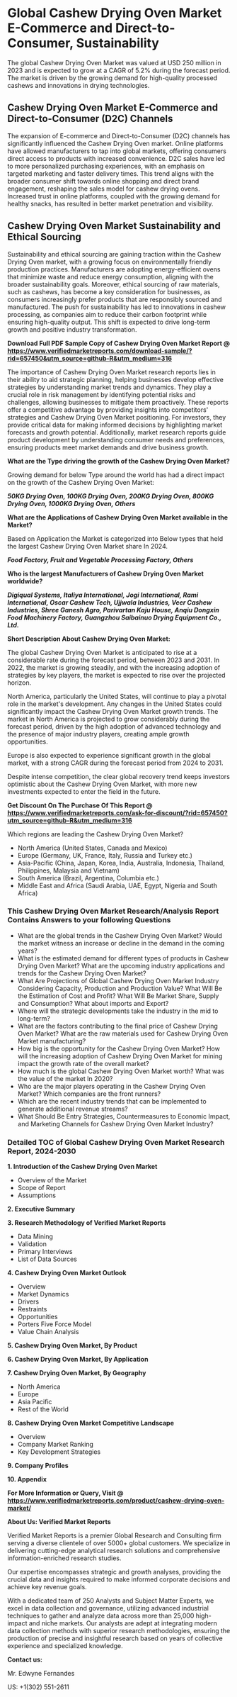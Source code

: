 <h1>Global Cashew Drying Oven Market E-Commerce and Direct-to-Consumer, Sustainability</h1><p class=""><p>The global Cashew Drying Oven Market was valued at USD 250 million in 2023 and is expected to grow at a CAGR of 5.2% during the forecast period. The market is driven by the growing demand for high-quality processed cashews and innovations in drying technologies.</p><h2>Cashew Drying Oven Market E-Commerce and Direct-to-Consumer (D2C) Channels</h2><p>The expansion of E-commerce and Direct-to-Consumer (D2C) channels has significantly influenced the Cashew Drying Oven market. Online platforms have allowed manufacturers to tap into global markets, offering consumers direct access to products with increased convenience. D2C sales have led to more personalized purchasing experiences, with an emphasis on targeted marketing and faster delivery times. This trend aligns with the broader consumer shift towards online shopping and direct brand engagement, reshaping the sales model for cashew drying ovens. Increased trust in online platforms, coupled with the growing demand for healthy snacks, has resulted in better market penetration and visibility.</p><h2>Cashew Drying Oven Market Sustainability and Ethical Sourcing</h2><p>Sustainability and ethical sourcing are gaining traction within the Cashew Drying Oven market, with a growing focus on environmentally friendly production practices. Manufacturers are adopting energy-efficient ovens that minimize waste and reduce energy consumption, aligning with the broader sustainability goals. Moreover, ethical sourcing of raw materials, such as cashews, has become a key consideration for businesses, as consumers increasingly prefer products that are responsibly sourced and manufactured. The push for sustainability has led to innovations in cashew processing, as companies aim to reduce their carbon footprint while ensuring high-quality output. This shift is expected to drive long-term growth and positive industry transformation.</p></p><p class=""><strong>Download Full PDF Sample Copy of Cashew Drying Oven Market Report @ <a href="https://www.verifiedmarketreports.com/download-sample/?rid=657450&utm_source=github-R&utm_medium=316" target="_blank">https://www.verifiedmarketreports.com/download-sample/?rid=657450&utm_source=github-R&utm_medium=316</a></strong></p><p>The importance of&nbsp;Cashew Drying Oven Market research reports lies in their ability to aid strategic planning, helping businesses develop effective strategies by understanding market trends and dynamics. They play a crucial role in risk management by identifying potential risks and challenges, allowing businesses to mitigate them proactively. These reports offer a competitive advantage by providing insights into competitors' strategies and Cashew Drying Oven Market positioning. For investors, they provide critical data for making informed decisions by highlighting market forecasts and growth potential. Additionally, market research reports guide product development by understanding consumer needs and preferences, ensuring products meet market demands and drive business growth.</p><p><strong>What are the&nbsp;Type driving the growth of the Cashew Drying Oven Market?</strong></p><p id="" class="">Growing demand for below Type around the world has had a direct impact on the growth of the Cashew Drying Oven Market:</p><p class=""><em><strong>50KG Drying Oven, 100KG Drying Oven, 200KG Drying Oven, 800KG Drying Oven, 1000KG Drying Oven, Others</strong></em></p><p class=""><strong>What are the&nbsp;Applications&nbsp;of Cashew Drying Oven Market available in the Market?</strong></p><p id="" class="">Based on Application the Market is categorized into Below types that held the largest Cashew Drying Oven Market share In 2024.</p><p class=""><em><strong>Food Factory, Fruit and Vegetable Processing Factory, Others</strong></em></p><p class=""><strong>Who is the largest Manufacturers of Cashew Drying Oven Market worldwide?</strong></p><p><em><strong>Digiqual Systems, Italiya International, Jogi International, Rami International, Oscar Cashew Tech, Ujjwala Industries, Veer Cashew Industries, Shree Ganesh Agro, Parivartan Kaju House, Anqiu Dongxin Food Machinery Factory, Guangzhou Saibainuo Drying Equipment Co., Ltd.</strong></em></p><p id="" class=""><strong>Short Description About Cashew Drying Oven Market:</strong></p><p>The global Cashew Drying Oven Market is anticipated to rise at a considerable rate during the forecast period, between 2023 and 2031. In 2022, the market is growing steadily, and with the increasing adoption of strategies by key players, the market is expected to rise over the projected horizon.</p><p>North America, particularly the United States, will continue to play a pivotal role in the market's development. Any changes in the United States could significantly impact the Cashew Drying Oven Market growth trends. The market in North America is projected to grow considerably during the forecast period, driven by the high adoption of advanced technology and the presence of major industry players, creating ample growth opportunities.</p><p>Europe is also expected to experience significant growth in the global market, with a strong CAGR during the forecast period from 2024 to 2031.</p><p>Despite intense competition, the clear global recovery trend keeps investors optimistic about the Cashew Drying Oven Market, with more new investments expected to enter the field in the future.</p><p id="" class=""><strong>Get Discount On The Purchase Of This Report @ <a href="https://www.verifiedmarketreports.com/ask-for-discount/?rid=657450?utm_source=github-R&utm_medium=316" target="_blank">https://www.verifiedmarketreports.com/ask-for-discount/?rid=657450?utm_source=github-R&utm_medium=316</a></strong></p><p class="">Which regions are leading the Cashew Drying Oven Market?</p><ul><li>North America (United States, Canada and Mexico)</li><li>Europe (Germany, UK, France, Italy, Russia and Turkey etc.)</li><li>Asia-Pacific (China, Japan, Korea, India, Australia, Indonesia, Thailand, Philippines, Malaysia and Vietnam)</li><li>South America (Brazil, Argentina, Columbia etc.)</li><li>Middle East and Africa (Saudi Arabia, UAE, Egypt, Nigeria and South Africa)</li></ul><h3 id="" class="">This Cashew Drying Oven Market Research/Analysis Report Contains Answers to your following Questions</h3><ul><li>What are the global trends in the Cashew Drying Oven Market? Would the market witness an increase or decline in the demand in the coming years?</li><li>What is the estimated demand for different types of products in Cashew Drying Oven Market? What are the upcoming industry applications and trends for the Cashew Drying Oven Market?</li><li>What Are Projections of Global Cashew Drying Oven Market Industry Considering Capacity, Production and Production Value? What Will Be the Estimation of Cost and Profit? What Will Be Market Share, Supply and Consumption? What about imports and Export?</li><li>Where will the strategic developments take the industry in the mid to long-term?</li><li>What are the factors contributing to the final price of Cashew Drying Oven Market? What are the raw materials used for Cashew Drying Oven Market manufacturing?</li><li>How big is the opportunity for the Cashew Drying Oven Market? How will the increasing adoption of Cashew Drying Oven Market for mining impact the growth rate of the overall market?</li><li>How much is the global Cashew Drying Oven Market worth? What was the value of the market In 2020?</li><li>Who are the major players operating in the Cashew Drying Oven Market? Which companies are the front runners?</li><li>Which are the recent industry trends that can be implemented to generate additional revenue streams?</li><li>What Should Be Entry Strategies, Countermeasures to Economic Impact, and Marketing Channels for Cashew Drying Oven Market Industry?</li></ul><h3 id="" class="">Detailed TOC of Global Cashew Drying Oven Market Research Report, 2024-2030</h3><p id="" class=""><strong>1. Introduction of the Cashew Drying Oven Market</strong></p><ul><li>Overview of the Market</li><li>Scope of Report</li><li>Assumptions</li></ul><p id="" class=""><strong>2. Executive Summary</strong></p><p id="" class=""><strong>3. Research Methodology of Verified Market Reports</strong></p><ul><li>Data Mining</li><li>Validation</li><li>Primary Interviews</li><li>List of Data Sources</li></ul><p id="" class=""><strong>4. Cashew Drying Oven Market Outlook</strong></p><ul><li>Overview</li><li>Market Dynamics</li><li>Drivers</li><li>Restraints</li><li>Opportunities</li><li>Porters Five Force Model</li><li>Value Chain Analysis</li></ul><p id="" class=""><strong>5. Cashew Drying Oven Market, By Product</strong></p><p id="" class=""><strong>6. Cashew Drying Oven Market, By Application</strong></p><p id="" class=""><strong>7. Cashew Drying Oven Market, By Geography</strong></p><ul><li>North America</li><li>Europe</li><li>Asia Pacific</li><li>Rest of the World</li></ul><p id="" class=""><strong>8. Cashew Drying Oven Market Competitive Landscape</strong></p><ul><li>Overview</li><li>Company Market Ranking</li><li>Key Development Strategies</li></ul><p id="" class=""><strong>9. Company Profiles</strong></p><p id="" class=""><strong>10. Appendix</strong></p><p id="" class=""><strong>For More Information or Query, Visit @ <a href="https://www.verifiedmarketreports.com/product/cashew-drying-oven-market/" target="_blank">https://www.verifiedmarketreports.com/product/cashew-drying-oven-market/</a></strong></p><p id="" class=""><strong>About Us: Verified Market Reports</strong></p><p id="" class="">Verified Market Reports is a premier Global Research and Consulting firm serving a diverse clientele of over 5000+ global customers. We specialize in delivering cutting-edge analytical research solutions and comprehensive information-enriched research studies.</p><p id="" class="">Our expertise encompasses strategic and growth analyses, providing the crucial data and insights required to make informed corporate decisions and achieve key revenue goals.</p><p id="" class="">With a dedicated team of 250 Analysts and Subject Matter Experts, we excel in data collection and governance, utilizing advanced industrial techniques to gather and analyze data across more than 25,000 high-impact and niche markets. Our analysts are adept at integrating modern data collection methods with superior research methodologies, ensuring the production of precise and insightful research based on years of collective experience and specialized knowledge.</p><p id="" class=""><strong>Contact us:</strong></p><p id="" class="">Mr. Edwyne Fernandes</p><p id="" class="">US: +1(302) 551-2611</p>